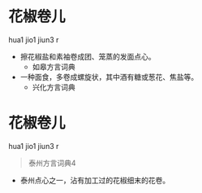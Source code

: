 # 花椒卷儿
hua1 jio1 jiun3 r
+ 擦花椒盐和素袖卷成团、笼蒸的发面点心。
  * 如皋方言词典
+ 一种面食，多卷成螺旋状，其中酒有糖或葱花、焦盐等。
  * 兴化方言词典

# 花椒卷儿
hua1 jio1 jiun3 r
> 泰州方言词典4
- 泰州点心之一，沾有加工过的花椒细末的花卷。
